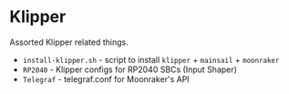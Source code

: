 # Klipper
Assorted Klipper related things.

- `install-klipper.sh` - script to install `klipper` + `mainsail` + `moonraker`
- `RP2040` - Klipper configs for RP2040 SBCs (Input Shaper)
- `Telegraf` - telegraf.conf for Moonraker's API
